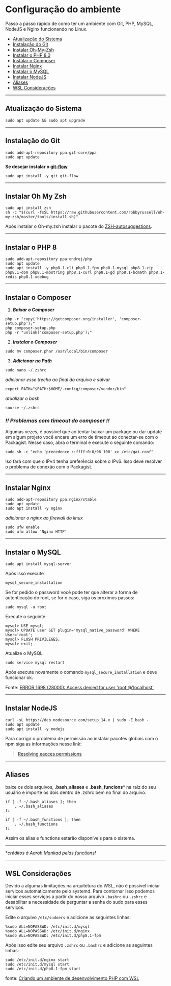# Configuração do ambiente
Passo a passo rápido de como ter um ambiente com Git, PHP, MySQL, NodeJS e Nginx funcionando no Linux.


- [Atualização do Sistema](#atualização-do-sistema)
- [Instalação do Git](#instalação-do-git)
- [Instalar Oh-My-Zsh](#instalar-oh-my-zsh)
- [Instalar o PHP 8.0](#instalar-o-php-8)
- [Instalar o Composer](#instalar-o-composer)
- [Instalar Nginx](#instalar-nginx)
- [Instalar o MySQL](#instalar-o-mysql)
- [Instalar NodeJS](#instalar-nodejs)
- [Aliases](#aliases)
- [WSL Considerações](#wsl-considerações)

______
## Atualização do Sistema

```
sudo apt update && sudo apt upgrade
```
______
## Instalação do Git

```
sudo add-apt-repository ppa:git-core/ppa
sudo apt update
```

**Se desejar instalar o [git-flow](https://danielkummer.github.io/git-flow-cheatsheet/index.pt_BR.html)**

```
sudo apt install -y git git-flow
```
______
## Instalar Oh My Zsh

```
sudo apt install zsh
sh -c "$(curl -fsSL https://raw.githubusercontent.com/robbyrussell/oh-my-zsh/master/tools/install.sh)"
```

Após instalar o Oh-my.zsh instalar o pacote do [ZSH-autosuggestions](https://github.com/zsh-users/zsh-autosuggestions).

______
## Instalar o PHP 8

```
sudo add-apt-repository ppa:ondrej/php
sudo apt update
sudo apt install -y php8.1-cli php8.1-fpm php8.1-mysql php8.1-zip php8.1-dom php8.1-mbstring php8.1-curl php8.1-gd php8.1-bcmath php8.1-redis php8.1-xdebug

```
______
## Instalar o Composer

1. ***Baixar o Composer***
```
php -r "copy('https://getcomposer.org/installer', 'composer-setup.php');"
php composer-setup.php
php -r "unlink('composer-setup.php');"
```

2. ***Instalar o Composer***
```
sudo mv composer.phar /usr/local/bin/composer
```

3. ***Adicionar no Path***
```
sudo nano ~/.zshrc
```
*adicionar esse trecho ao final do arquivo e salvar*
```
export PATH="$PATH:$HOME/.config/composer/vendor/bin"
```
*atualizar o bash*
```
source ~/.zshrc
```

### *!! Problemas com timeout do composer !!*
Algumas vezes, é possível que ao tentar baixar um package ou dar update em algum projeto você encare um erro de timeout ao conectar-se com o Packagist. Nesse caso, abra o terminal e execute o seguinte comando:

```
sudo sh -c "echo 'precedence ::ffff:0:0/96 100' >> /etc/gai.conf"
```

Iso fará com que o IPv4 tenha preferência sobre o IPv6. Isso deve resolver o problema de conexão com o Packagist.

______
## Instalar Nginx

```
sudo add-apt-repository ppa:nginx/stable
sudo apt update
sudo apt install -y nginx
```
*adicionar o nginx ao firewall do linux*

```
sudo ufw enable
sudo ufw allow 'Nginx HTTP'
```
______
## Instalar o MySQL

```
sudo apt install mysql-server
```

Após isso execute
```
mysql_secure_installation
```
Se for pedido o password você pode ter que alterar a forma de autenticação do root, se for o caso, siga os proximos passos:


```
sudo mysql -u root
```

Execute o seguinte:

```
mysql> USE mysql;
mysql> UPDATE user SET plugin='mysql_native_password' WHERE User='root';
mysql> FLUSH PRIVILEGES;
mysql> exit;
```

Atualize o MySQL

```
sudo service mysql restart
```

Após execute novamente o comando `mysql_secure_installation` e deve funcionar ok.


Fonte:
[ERROR 1698 (28000): Access denied for user 'root'@'localhost'](https://stackoverflow.com/a/42742610)

______

## Instalar NodeJS

```
curl -sL https://deb.nodesource.com/setup_14.x | sudo -E bash -
sudo apt update
sudo apt install -y nodejs
```

Para corrigir o problema de permissão ao instalar pacotes globais com o npm siga as informações nesse link:
> [Resolving eacces permissions](https://docs.npmjs.com/resolving-eacces-permissions-errors-when-installing-packages-globally)

______

## Aliases
baixe os dois arquivos, **.bash_aliases** e **.bash_funcions*** na raiz do seu usuário e importe os dois dentro de .zshrc bem no final do arquivo.
```
if [ -f ~/.bash_aliases ]; then
    . ~/.bash_aliases
fi

if [ -f ~/.bash_functions ]; then
    . ~/.bash_functions
fi
```
Assim os alias e functions estarão disponíveis para o sistema.

___

**créditos à [Aaroh Mankad](https://github.com/aarohmankad) pelas [functions](https://gist.github.com/aarohmankad/f17876d7550ff9dd1891727160b0f248)!*


______

## WSL Considerações
Devido a algumas limitações na arquitetura do WSL, não é possível iniciar serviços automaticamente pelo systemd. Para contornar isso podemos iniciar esses serviços a partir do nosso arquivo `.bashrc` ou `.zshrc` e desabilitar a necessidade de perguntar a senha do sudo para esses serviços.

Edite o arquivo `/etc/sudoers` e adicione as seguintes linhas:

```
%sudo ALL=NOPASSWD: /etc/init.d/mysql
%sudo ALL=NOPASSWD: /etc/init.d/nginx
%sudo ALL=NOPASSWD: /etc/init.d/php8.1-fpm
```

Após isso edite seu arquivo `.zshrc` ou `.bashrc` e adicione as seguintes linhas:

```
sudo /etc/init.d/nginx start
sudo /etc/init.d/mysql start
sudo /etc/init.d/php8.1-fpm start
```

fonte: [Criando um ambiente de desenvolvimento PHP com WSL](https://www.treinaweb.com.br/blog/criando-um-ambiente-de-desenvolvimento-php-com-wsl)



